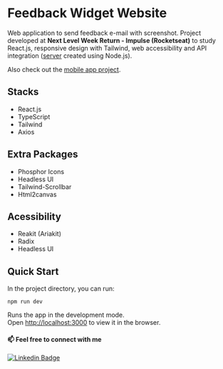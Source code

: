 # Feedback Widget Website
Web application to send feedback e-mail with screenshot. Project developed at **Next Level Week Return - Impulse (Rocketseat)** to study React.js, responsive design with Tailwind, web accessibility and API integration ([server](https://github.com/thiagocabralcorreia/feedback-widget-server) created using Node.js).

Also check out the [mobile app project](https://github.com/thiagocabralcorreia/feedback-widget-app).

## Stacks
-   React.js
-   TypeScript
-   Tailwind
-   Axios

## Extra Packages
-   Phosphor Icons
-   Headless UI
-   Tailwind-Scrollbar
-   Html2canvas
## Acessibility
-   Reakit (Ariakit)
-   Radix
-   Headless UI

## Quick Start

In the project directory, you can run:

```
npm run dev
```

Runs the app in the development mode.\
Open [http://localhost:3000](http://localhost:3000) to view it in the browser.


#### 📫 Feel free to connect with me 

[![Linkedin Badge](https://img.shields.io/badge/-Thiago%20Cabral%20Correia-0072b1?style=flat-square&logo=Linkedin&logoColor=white&link=https://www.linkedin.com/in/thiago-cabral-correia/)](https://www.linkedin.com/in/thiago-cabral-correia/)